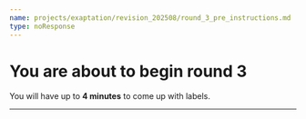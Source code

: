 ```yaml
---
name: projects/exaptation/revision_202508/round_3_pre_instructions.md
type: noResponse
---
```


# You are about to begin round 3

You will have up to **4 minutes** to come up with labels.

---
